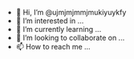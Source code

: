 - 👋 Hi, I’m @ujmjmjmmjmukiyuykfy
- 👀 I’m interested in ...
- 🌱 I’m currently learning ...
- 💞️ I’m looking to collaborate on ...
- 📫 How to reach me ...

<!---
ujmjmjmmjmukiyuykfy/ujmjmjmmjmukiyuykfy is a ✨ special ✨ repository because its `README.md` (this file) appears on your GitHub profile.
You can click the Preview link to take a look at your changes.
--->
